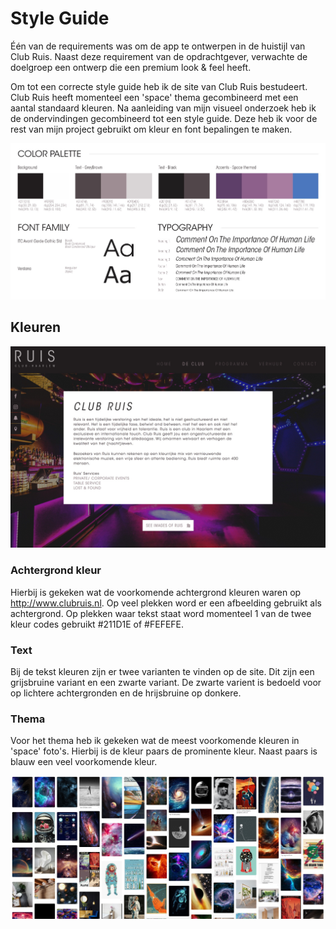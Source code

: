 # Style Guide

Één van de requirements was om de app te ontwerpen in de huistijl van Club Ruis. Naast deze requirement van de opdrachtgever, verwachte de doelgroep een ontwerp die een premium look & feel heeft.

Om tot een correcte style guide heb ik de site van Club Ruis bestudeert. Club Ruis heeft momenteel een 'space' thema gecombineerd met een aantal standaard kleuren. Na aanleiding van mijn visueel onderzoek heb ik de ondervindingen gecombineerd tot een style guide. Deze heb ik voor de rest van mijn project gebruikt om kleur en font bepalingen te maken.

![Styleguide](../assets/images/styleguide.jpg)

## Kleuren

![Ruis Style](../assets/images/ruis-huis-style.jpg)

### Achtergrond kleur
Hierbij is gekeken wat de voorkomende achtergrond kleuren waren op http://www.clubruis.nl. Op veel plekken word er een afbeelding gebruikt als achtergrond. Op plekken waar tekst staat word momenteel 1 van de twee kleur codes gebruikt #211D1E of #FEFEFE.

### Text
Bij de tekst kleuren zijn er twee varianten te vinden op de site. Dit zijn een grijsbruine variant en een zwarte variant. De zwarte varient is bedoeld voor op lichtere achtergronden en de hrijsbruine op donkere.

### Thema
Voor het thema heb ik gekeken wat de meest voorkomende kleuren in 'space' foto's. Hierbij is de kleur paars de prominente kleur. Naast paars is blauw een veel voorkomende kleur.

![Pinterest Space search](../assets/images/space-colors.jpg)
